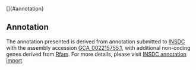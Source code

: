 []{#annotation}

Annotation
----------

The annotation presented is derived from annotation submitted to
[INSDC](http://www.insdc.org) with the assembly accession
[GCA\_002215755.1](http://www.ebi.ac.uk/ena/data/view/GCA_002215755.1),
with additional non-coding genes derived from
[Rfam](http://rfam.xfam.org/). For more details, please visit [INSDC
annotation
import](http://ensemblgenomes.org/info/data/insdc_annotation).
